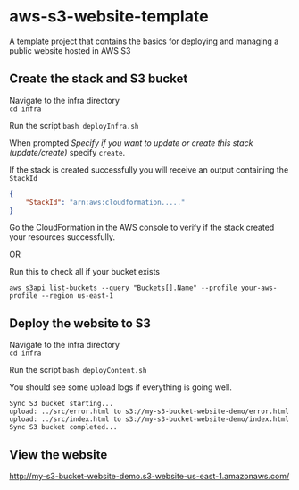 # aws-s3-website-template
A template project that contains the basics for deploying and managing a public website hosted in AWS S3


## Create the stack and S3 bucket

Navigate to the infra directory  
`cd infra`  

Run the script
`bash deployInfra.sh`  

When prompted *Specify if you want to update or create this stack (update/create)* specify `create`.

If the stack is created successfully you will receive an output containing the `StackId`
```json
{
    "StackId": "arn:aws:cloudformation....."
}
```

Go the CloudFormation in the AWS console to verify if the stack created your resources successfully.

OR

Run this to check all if your bucket exists
```
aws s3api list-buckets --query "Buckets[].Name" --profile your-aws-profile --region us-east-1
```

## Deploy the website to S3

Navigate to the infra directory  
`cd infra`  

Run the script
`bash deployContent.sh`  

You should see some upload logs if everything is going well.
```
Sync S3 bucket starting... 
upload: ../src/error.html to s3://my-s3-bucket-website-demo/error.html
upload: ../src/index.html to s3://my-s3-bucket-website-demo/index.html
Sync S3 bucket completed... 
```

## View the website

http://my-s3-bucket-website-demo.s3-website-us-east-1.amazonaws.com/
